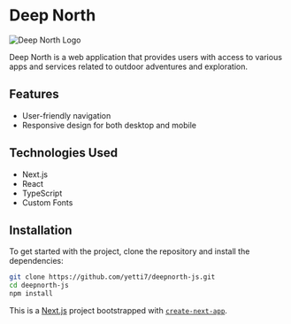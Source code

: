 # Deep North

![Deep North Logo](public/Transparent_Yetti_Dark.png)

Deep North is a web application that provides users with access to various apps and services related to outdoor adventures and exploration.

## Features
- User-friendly navigation
- Responsive design for both desktop and mobile

## Technologies Used
- Next.js
- React
- TypeScript
- Custom Fonts

## Installation

To get started with the project, clone the repository and install the dependencies:

```bash
git clone https://github.com/yetti7/deepnorth-js.git
cd deepnorth-js
npm install
```

This is a [Next.js](https://nextjs.org) project bootstrapped with [`create-next-app`](https://nextjs.org/docs/app/api-reference/cli/create-next-app).